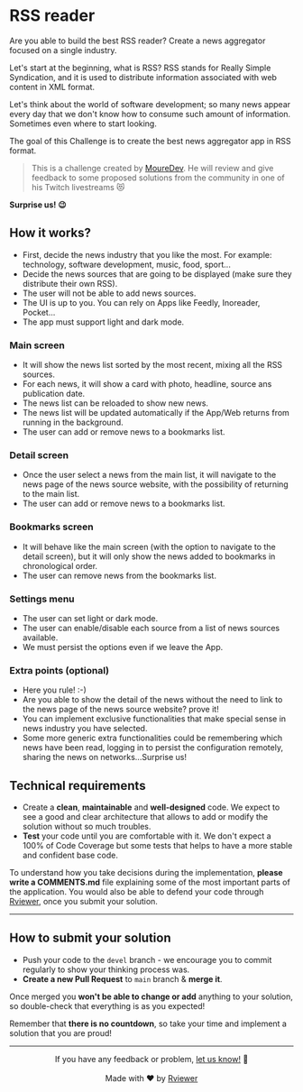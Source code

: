 # RSS reader

Are you able to build the best RSS reader?
Create a news aggregator focused on a single industry.

Let's start at the beginning, what is RSS?
RSS stands for Really Simple Syndication, and it is used to distribute information associated with web content in XML format.

Let's think about the world of software development; so many news appear every day that we don't know how to consume such amount of information. Sometimes even where to start looking.

The goal of this Challenge is to create the best news aggregator app in RSS format.

> This is a challenge created by [MoureDev](https://www.twitch.tv/mouredev). He will review and give feedback to some proposed solutions from the community in one of his Twitch livestreams 😻 

**Surprise us! 😉**

## How it works?

* First, decide the news industry that you like the most. For example: technology, software development, music, food, sport...
* Decide the news sources that are going to be displayed (make sure they distribute their own RSS).
* The user will not be able to add news sources.
* The UI is up to you. You can rely on Apps like Feedly, Inoreader, Pocket...
* The app must support light and dark mode.

### Main screen
* It will show the news list sorted by the most recent, mixing all the RSS sources.
* For each news, it will show a card with photo, headline, source ans publication date.
* The news list can be reloaded to show new news.
* The news list will be updated automatically if the App/Web returns from running in the background.
* The user can add or remove news to a bookmarks list.

### Detail screen
* Once the user select a news from the main list, it will navigate to the news page of the news source website, with the possibility of returning to the main list.
* The user can add or remove news to a bookmarks list.

### Bookmarks screen
* It will behave like the main screen (with the option to navigate to the detail screen), but it will only show the news added to bookmarks in chronological order.
* The user can remove news from the bookmarks list.

### Settings menu
* The user can set light or dark mode.
* The user can enable/disable each source from a list of news sources available.
* We must persist the options even if we leave the App.

### Extra points (optional)
* Here you rule! :-)
* Are you able to show the detail of the news without the need to link to the news page of the news source website? prove it!
* You can implement exclusive functionalities that make special sense in news industry you have selected.
* Some more generic extra functionalities could be remembering which news have been read, logging in to persist the configuration remotely, sharing the news on networks...Surprise us!

## Technical requirements

* Create a **clean**, **maintainable** and **well-designed** code. We expect to see a good and clear architecture that
  allows to add or modify the solution without so much troubles.
* **Test** your code until you are comfortable with it. We don't expect a 100% of Code Coverage but some tests that
  helps to have a more stable and confident base code.

To understand how you take decisions during the implementation, **please write a COMMENTS.md** file explaining some of
the most important parts of the application. You would also be able to defend your code through
[Rviewer](https://rviewer.io), once you submit your solution.

---

## How to submit your solution

* Push your code to the `devel` branch - we encourage you to commit regularly to show your thinking process was.
* **Create a new Pull Request** to `main` branch & **merge it**.

Once merged you **won't be able to change or add** anything to your solution, so double-check that everything is as you
expected!

Remember that **there is no countdown**, so take your time and implement a solution that you are proud!

--- 

<p align="center">
  If you have any feedback or problem, <a href="mailto:help@rviewer.io">let us know!</a> 🤘
  <br><br>
  Made with ❤️ by <a href="https://rviewer.io">Rviewer</a>
</p>
